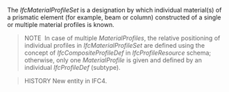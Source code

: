 The _IfcMaterialProfileSet_ is a designation by which individual material(s) of a prismatic element (for example, beam or column) constructed of a single or multiple material profiles is known.

> NOTE&nbsp; In case of multiple _MaterialProfiles_, the relative positioning of individual profiles in _IfcMaterialProfileSet_ are defined using the concept of _IfcCompositeProfileDef_ in _IfcProfileResource_ schema; otherwise, only one _MaterialProfile_ is given and defined by an individual _IfcProfileDef_ (subtype).

> HISTORY New entity in IFC4.
